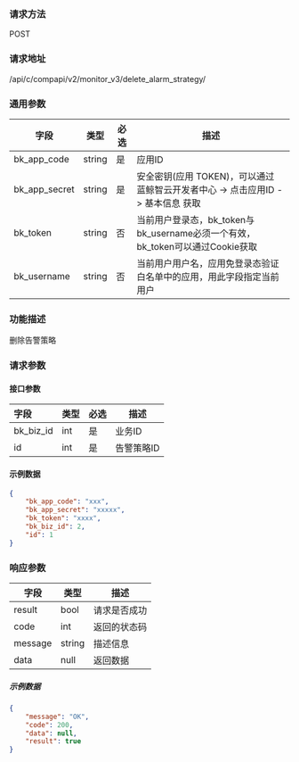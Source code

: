 
### 请求方法

POST


### 请求地址

/api/c/compapi/v2/monitor_v3/delete_alarm_strategy/


### 通用参数

| 字段 | 类型 | 必选 |  描述 |
|-----------|------------|--------|------------|
| bk_app_code  |  string    | 是 | 应用ID     |
| bk_app_secret|  string    | 是 | 安全密钥(应用 TOKEN)，可以通过 蓝鲸智云开发者中心 -> 点击应用ID -> 基本信息 获取 |
| bk_token     |  string    | 否 | 当前用户登录态，bk_token与bk_username必须一个有效，bk_token可以通过Cookie获取 |
| bk_username  |  string    | 否 | 当前用户用户名，应用免登录态验证白名单中的应用，用此字段指定当前用户 |


### 功能描述

删除告警策略

### 请求参数



#### 接口参数

| 字段      | 类型 | 必选 | 描述       |
| :-------- | ---- | ---- | ---------- |
| bk_biz_id | int  | 是   | 业务ID     |
| id        | int  | 是   | 告警策略ID |

#### 示例数据

```json
{
    "bk_app_code": "xxx",
    "bk_app_secret": "xxxxx",
    "bk_token": "xxxx",
    "bk_biz_id": 2,
    "id": 1
}
```

### 响应参数

| 字段    | 类型   | 描述         |
| ------- | ------ | ------------ |
| result  | bool   | 请求是否成功 |
| code    | int    | 返回的状态码 |
| message | string | 描述信息     |
| data    | null   | 返回数据     |

##### 示例数据

```json
{
    "message": "OK",
    "code": 200,
    "data": null,
    "result": true
}
```
